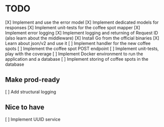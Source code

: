 # TODO

[X] Implement and use the error model
[X] Implement dedicated models for responses
[X] Implement unit-tests for the coffee spot mapper
[X] Implement error logging
[X] Implement logging and returning of Request ID (also learn about the middleware)
[X] Install Go from the official binaries
[X] Learn about json/v2 and use it
[ ] Implement handler for the new coffee spots
[ ] Implement the coffee spot POST endpoint
[ ] Implement unit-tests, play with the coverage
[ ] Implement Docker environment to run the application and a database
[ ] Implement storing of coffee spots in the database

## Make prod-ready

[ ] Add structural logging

## Nice to have

[ ] Implement UUID service
